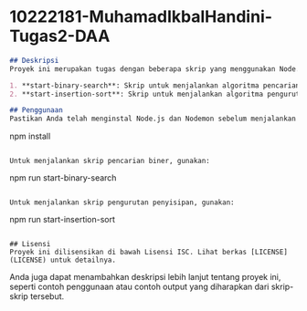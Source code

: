 # 10222181-MuhamadIkbalHandini-Tugas2-DAA
```markdown
## Deskripsi
Proyek ini merupakan tugas dengan beberapa skrip yang menggunakan Node.js. Saat ini, proyek ini menyertakan dua skrip:

1. **start-binary-search**: Skrip untuk menjalankan algoritma pencarian biner. 
2. **start-insertion-sort**: Skrip untuk menjalankan algoritma pengurutan penyisipan.

## Penggunaan
Pastikan Anda telah menginstal Node.js dan Nodemon sebelum menjalankan skrip. Untuk menginstal dependensi, jalankan perintah berikut:
```
npm install
```

Untuk menjalankan skrip pencarian biner, gunakan:
```
npm run start-binary-search
```

Untuk menjalankan skrip pengurutan penyisipan, gunakan:
```
npm run start-insertion-sort
```

## Lisensi
Proyek ini dilisensikan di bawah Lisensi ISC. Lihat berkas [LICENSE](LICENSE) untuk detailnya.

```

Anda juga dapat menambahkan deskripsi lebih lanjut tentang proyek ini, seperti contoh penggunaan atau contoh output yang diharapkan dari skrip-skrip tersebut.